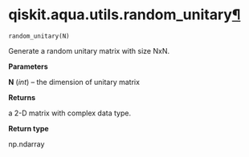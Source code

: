 # qiskit.aqua.utils.random\_unitary[¶](#qiskit-aqua-utils-random-unitary "Permalink to this headline")

<span id="undefined" />

`random_unitary(N)`

Generate a random unitary matrix with size NxN.

**Parameters**

**N** (*int*) – the dimension of unitary matrix

**Returns**

a 2-D matrix with complex data type.

**Return type**

np.ndarray
